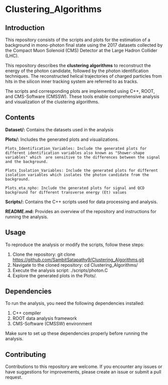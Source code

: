# Clustering_Algorithms
## Introduction
This repository consists of the scripts and plots for the estimation of a background in mono-photon final state using the 2017 datasets collected by the Compact Muon Solenoid (CMS) Detector at the Large Hadron Collider (LHC).

This repository describes the **clustering algorithms** to reconstruct the energy of the photon candidate, followed by the photon identification techniques. The reconstructed helical trajectories of charged particles from hits in the silicon inner tracking system are referred to as tracks.

The scripts and corresponding plots are implemented using C++, ROOT, and CMS-Software (CMSSW). These tools enable comprehensive analysis and visualization of the clustering algorithms.

## Contents
**Dataset/:** Contains the datasets used in the analysis 

**Plots/:** Includes the generated plots and visualizations.

    Plots_Identification_Variables: Include the generated plots for different identification variables also known as "Shower-shape variables" which  are sensitive to the differences between the signal and the background.

    Plots_Isolation_Variables: Include the generated plots for different isolation variables which isolates the photon candidate from the background. 
  
    Plots_eta_npho: Include the generated plots for signal and QCD background for different transverse energy (Et) values
**Scripts/:** Contains the C++ scripts used for data processing and analysis. 

**README.md:** Provides an overview of the repository and instructions for running the analysis.

## Usage
To reproduce the analysis or modify the scripts, follow these steps:

1. Clone the repository:              git clone https://github.com/SambitSatapathy9/Clustering_Algorithms.git
2. Navigate to the cloned repository: cd Clustering_Algorithms/
3. Execute the analysis script:       ./scripts/photon.C
4. Explore the generated plots in the Plots/.

## Dependencies
To run the analysis, you need the following dependencies installed:

1. C++ compiler
2. ROOT data analysis framework
3. CMS-Software (CMSSW) environment

Make sure to set up these dependencies properly before running the analysis.

## Contributing
Contributions to this repository are welcome. If you encounter any issues or have suggestions for improvements, please create an issue or submit a pull request.

